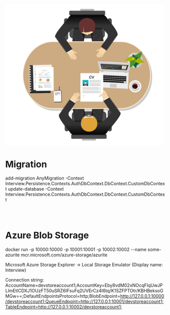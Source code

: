 <img src="https://github.com/MehrajLatifli/Interview-with-Onion-Architecture-/blob/master/Assets/image.png" alt="Your Image Description" width="500">



<h1> Migration </h1>

add-migration AnyMigration -Context Interview.Persistence.Contexts.AuthDbContext.DbContext.CustomDbContext 
update-database -Context Interview.Persistence.Contexts.AuthDbContext.DbContext.CustomDbContext 

</br>

</br>

<h1> Azure Blob Storage </h1>

docker run -p 10000:10000 -p 10001:10001 -p 10002:10002 --name some-azurite mcr.microsoft.com/azure-storage/azurite

Microsoft Azure Storage Explorer -> Local Storage Emulator (Display name: Interview)

Connection string:   AccountName=devstoreaccount1;AccountKey=Eby8vdM02xNOcqFlqUwJPLlmEtlCDXJ1OUzFT50uSRZ6IFsuFq2UVErCz4I6tq/K1SZFPTOtr/KBHBeksoGMGw==;DefaultEndpointsProtocol=http;BlobEndpoint=http://127.0.0.1:10000/devstoreaccount1;QueueEndpoint=http://127.0.0.1:10001/devstoreaccount1;TableEndpoint=http://127.0.0.1:10002/devstoreaccount1; 